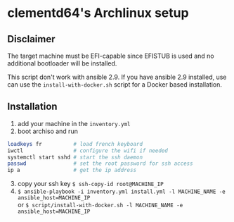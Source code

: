 # clementd64's Archlinux setup

## Disclaimer

The target machine must be EFI-capable since EFISTUB is used and no additional bootloader will be installed.

This script don't work with ansible 2.9. If you have ansible 2.9 installed, use can use the `install-with-docker.sh` script for a Docker based installation.

## Installation

1. add your machine in the `inventory.yml`
2. boot archiso and run
```sh
loadkeys fr          # load french keyboard
iwctl                # configure the wifi if needed
systemctl start sshd # start the ssh daemon
passwd               # set the root password for ssh access
ip a                 # get the ip address
```
3. copy your ssh key `$ ssh-copy-id root@MACHINE_IP`
4. `$ ansible-playbook -i inventory.yml install.yml -l MACHINE_NAME -e ansible_host=MACHINE_IP`  
or `$ script/install-with-docker.sh -l MACHINE_NAME -e ansible_host=MACHINE_IP`